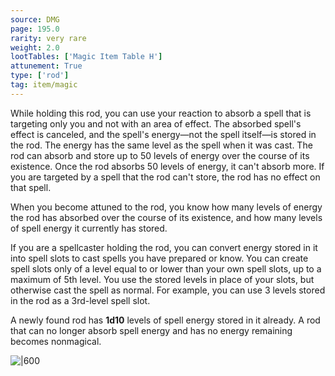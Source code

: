 ```yaml
---
source: DMG
page: 195.0
rarity: very rare
weight: 2.0
lootTables: ['Magic Item Table H']
attunement: True
type: ['rod']
tag: item/magic
---
```


While holding this rod, you can use your reaction to absorb a spell that is targeting only you and not with an area of effect. The absorbed spell's effect is canceled, and the spell's energy—not the spell itself—is stored in the rod. The energy has the same level as the spell when it was cast. The rod can absorb and store up to 50 levels of energy over the course of its existence. Once the rod absorbs 50 levels of energy, it can't absorb more. If you are targeted by a spell that the rod can't store, the rod has no effect on that spell.

When you become attuned to the rod, you know how many levels of energy the rod has absorbed over the course of its existence, and how many levels of spell energy it currently has stored.

If you are a spellcaster holding the rod, you can convert energy stored in it into spell slots to cast spells you have prepared or know. You can create spell slots only of a level equal to or lower than your own spell slots, up to a maximum of 5th level. You use the stored levels in place of your slots, but otherwise cast the spell as normal. For example, you can use 3 levels stored in the rod as a 3rd-level spell slot.

A newly found rod has **1d10** levels of spell energy stored in it already. A rod that can no longer absorb spell energy and has no energy remaining becomes nonmagical.


![|600](https://5e.tools/img/items/DMG/Rod%20of%20Absorption.jpg)